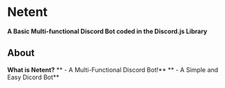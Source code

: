 # Netent
**A Basic Multi-functional Discord Bot coded in the Discord.js Library**

## About
**What is Netent?** 
** - A Multi-Functional Discord Bot!** 
** - A Simple and Easy Dicord Bot**
